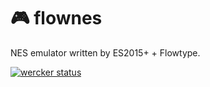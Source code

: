 # 🎮 flownes

NES emulator written by ES2015+ + Flowtype.

[![wercker status](https://app.wercker.com/status/9e4589f5d2788f476ccaa5ca32d058eb/m/ "wercker status")](https://app.wercker.com/project/byKey/9e4589f5d2788f476ccaa5ca32d058eb)
